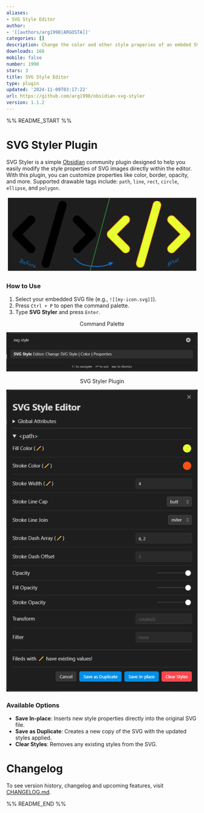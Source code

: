 ```yaml
---
aliases:
- SVG Style Editor
author:
- '[[authors/arg1998|ARGOSTA]]'
categories: []
description: Change the color and other style properies of an embded SVG file
downloads: 168
mobile: false
number: 1990
stars: 3
title: SVG Style Editor
type: plugin
updated: '2024-11-09T03:17:22'
url: https://github.com/arg1998/obsidian-svg-styler
version: 1.1.2
---
```


%% README_START %%

# SVG Styler Plugin

SVG Styler is a simple [Obsidian](https://obsidian.md) community plugin designed to help you easily modify the style properties of SVG images directly within the editor. With this plugin, you can customize properties like color, border, opacity, and more. Supported drawable tags include: `path`, `line`, `rect`, `circle`, `ellipse`, and `polygon`.
<div align="center">
  <img src="https://raw.githubusercontent.com/arg1998/obsidian-svg-styler/HEAD/images/banner.png">
</div>


### How to Use

1. Select your embedded SVG file (e.g., `![[my-icon.svg]]`).
2. Press `Ctrl + P` to open the command palette.
3. Type **SVG Styler** and press `Enter`.

<div align="center">
  <p>Command Palette</p>
  <img src="https://raw.githubusercontent.com/arg1998/obsidian-svg-styler/HEAD/images/svg_command_pallete.png" alt="Command Palette">
  <p>SVG Styler Plugin</p>
  <img src="https://raw.githubusercontent.com/arg1998/obsidian-svg-styler/HEAD/images/svg_plugin.png" alt="SVG Styler Plugin">
</div>

### Available Options

- **Save In-place**: Inserts new style properties directly into the original SVG file.
- **Save as Duplicate**: Creates a new copy of the SVG with the updated styles applied.
- **Clear Styles**: Removes any existing styles from the SVG.

# Changelog

To see version history, changelog and upcoming features, visit [CHANGELOG.md](CHANGELOG.md). 


%% README_END %%